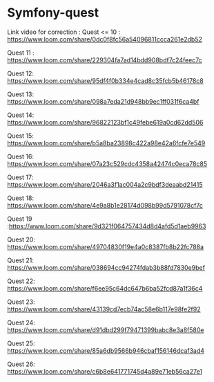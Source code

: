 # Symfony-quest

Link video for correction :
Quest <= 10 : https://www.loom.com/share/0dc0f8fc56a54096811ccca261e2db52

Quest 11 : https://www.loom.com/share/229304fa7ad14bdd908bdf7c24feec7c

Quest 12: https://www.loom.com/share/95df4f0b334e4cad8c35fcb5b46178c8

Quest 13: https://www.loom.com/share/098a7eda21d948bb9ec1ff031f6ca4bf

Quest 14: https://www.loom.com/share/96822123bf1c49febe619a0cd62dd506

Quest 15: https://www.loom.com/share/b5a8ba23898c422a98e42a6fcfe7e549

Quest 16: https://www.loom.com/share/07a23c529cdc4358a42474c0eca78c85

Quest 17: https://www.loom.com/share/2046a3f1ac004a2c9bdf3deaabd21415

Quest 18: https://www.loom.com/share/4e9a8b1e28174d098b99d5791078cf7c

Quest 19 :https://www.loom.com/share/9d321f064757434d8d4afd5d1aeb9963

Quest 20: https://www.loom.com/share/49704830f19e4a0c8387fb8b22fc788a

Quest 21: https://www.loom.com/share/038694cc94274fdab3b88fd7830e9bef

Quest 22: https://www.loom.com/share/f6ee95c64dc647b6ba52fcd87a1f36c4

Quest 23: https://www.loom.com/share/43139cd7ecb74ac58e6b117e98fe2f92

Quest 24: https://www.loom.com/share/d91dbd299f79471399babc8e3a8f580e

Quest 25: https://www.loom.com/share/85a6db9566b946cbaf156146dcaf3ad4

Quest 26: https://www.loom.com/share/c6b8e641771745d4a89e71eb56ca27e1
